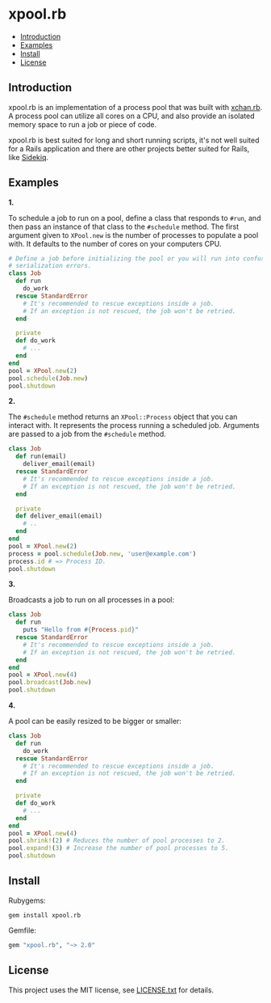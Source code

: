 # xpool.rb

* [Introduction](#introduction)
* [Examples](#examples)
* [Install](#install)
* [License](#license)

## <a id='introduction'>Introduction</a>

xpool.rb is an implementation of a process pool that was built with
[xchan.rb](https://github.com/rg-3/xchan.rb). A process pool can utilize all
cores on a CPU, and also provide an isolated memory space to run a job or
piece of code.

xpool.rb is best suited for long and short running scripts, it's not well suited
for a Rails application and there are other projects better suited for Rails,
like [Sidekiq](https://github.com/mperham/sidekiq).

## <a id='examples'>Examples</a>

__1.__

To schedule a job to run on a pool, define a class that responds to `#run`, and
then pass an instance of that class to the `#schedule` method. The first
argument given to `XPool.new` is the number of processes to populate a pool
with. It defaults to the number of cores on your computers CPU.

```ruby
# Define a job before initializing the pool or you will run into confusing
# serialization errors.
class Job
  def run
    do_work
  rescue StandardError
    # It's recommended to rescue exceptions inside a job.
    # If an exception is not rescued, the job won't be retried.
  end

  private
  def do_work
    # ...
  end
end
pool = XPool.new(2)
pool.schedule(Job.new)
pool.shutdown
```

__2.__

The `#schedule` method returns an `XPool::Process` object that you can interact
with. It represents the process running a scheduled job. Arguments are passed
to a job from the `#schedule` method.

```ruby
class Job
  def run(email)
    deliver_email(email)
  rescue StandardError
    # It's recommended to rescue exceptions inside a job.
    # If an exception is not rescued, the job won't be retried.
  end

  private
  def deliver_email(email)
    # ..
  end
end
pool = XPool.new(2)
process = pool.schedule(Job.new, 'user@example.com')
process.id # => Process ID.
pool.shutdown
```

__3.__

Broadcasts a job to run on all processes in a pool:

```ruby
class Job
  def run
    puts "Hello from #{Process.pid}"
  rescue StandardError
    # It's recommended to rescue exceptions inside a job.
    # If an exception is not rescued, the job won't be retried.
  end
end
pool = XPool.new(4)
pool.broadcast(Job.new)
pool.shutdown
```

__4.__

A pool can be easily resized to be bigger or smaller:

```ruby
class Job
  def run
    do_work
  rescue StandardError
    # It's recommended to rescue exceptions inside a job.
    # If an exception is not rescued, the job won't be retried.
  end

  private
  def do_work
    # ...
  end
end
pool = XPool.new(4)
pool.shrink!(2) # Reduces the number of pool processes to 2.
pool.expand!(3) # Increase the number of pool processes to 5.
pool.shutdown
```

## <a id="install">Install</a>

Rubygems:

    gem install xpool.rb

Gemfile:

```ruby
gem "xpool.rb", "~> 2.0"
```

## <a id="license">License</a>

This project uses the MIT license, see [LICENSE.txt](./LICENSE.txt) for details.
